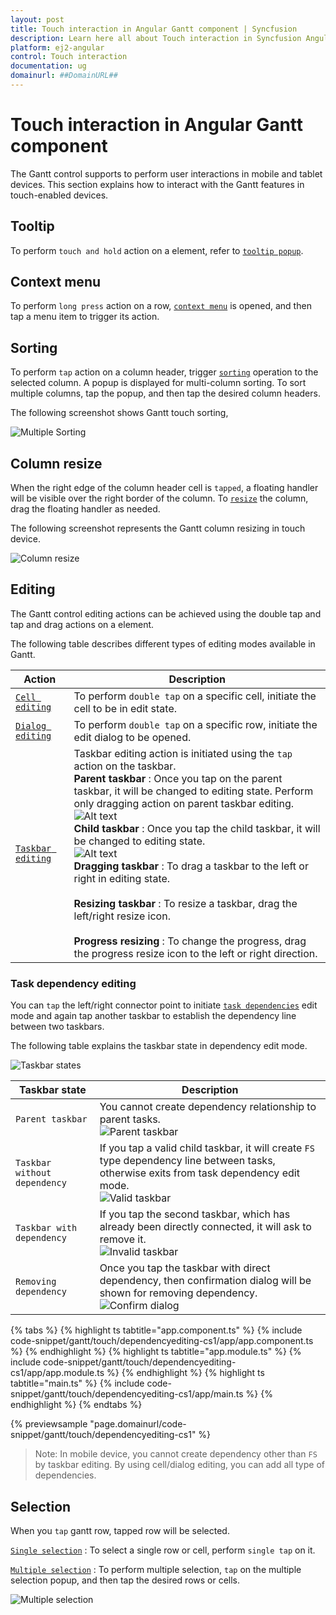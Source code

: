 ```yaml
---
layout: post
title: Touch interaction in Angular Gantt component | Syncfusion
description: Learn here all about Touch interaction in Syncfusion Angular Gantt component of Syncfusion Essential JS 2 and more.
platform: ej2-angular
control: Touch interaction 
documentation: ug
domainurl: ##DomainURL##
---
```


# Touch interaction in Angular Gantt component

The Gantt control supports to perform user interactions in mobile and tablet devices. This section explains how to interact with the Gantt features in touch-enabled devices.

## Tooltip

To perform `touch and hold` action on a element, refer to [`tooltip popup`](tooltip/#tooltip).

## Context menu

To perform `long press` action on a row, [`context menu`](context-menu/#context-menu) is opened, and then tap a menu item to trigger its action.

## Sorting

To perform `tap` action on a column header, trigger [`sorting`](sorting/#sorting) operation to the selected column. A popup is displayed for multi-column sorting. To sort multiple columns, tap the popup, and then tap the desired column headers.

The following screenshot shows Gantt touch sorting,

![Multiple Sorting](images/multiple-sorting.png)

## Column resize

When the right edge of the column header cell is `tapped`, a floating handler will be visible over the right border of the column. To [`resize`](columns/#column-resizing) the column, drag the floating handler as needed.

The following screenshot represents the Gantt column resizing in touch device.

![Column resize](images/column-resize.png)

## Editing

The Gantt control editing actions can be achieved using the double tap and tap and drag actions on a element.

The following table describes different types of editing modes available in Gantt.

Action |Description
-----|-----
[`Cell editing`](managing-tasks/#cell-editing) | To perform `double tap` on a specific cell, initiate the cell to be in edit state.
[`Dialog editing`](managing-tasks/#dialog-editing) | To perform `double tap` on a specific row, initiate the edit dialog to be opened.
[`Taskbar editing`](managing-tasks/#taskbar-editing) | Taskbar editing action is initiated using the `tap` action on the taskbar. <br> **Parent taskbar** : Once you tap on the parent taskbar, it will be changed to editing state. Perform only dragging action on parent taskbar editing. <br> ![Alt text](images/editing-parent.PNG) <br> **Child taskbar** : Once you tap the child taskbar, it will be changed to editing state. <br> ![Alt text](images/editing-state.PNG) <br> **Dragging taskbar** : To drag a taskbar to the left or right in editing state. <br> <br> **Resizing taskbar** : To resize a taskbar, drag the left/right resize icon. <br> <br> **Progress resizing** : To change the progress, drag the progress resize icon to the left or right direction.

### Task dependency editing

You can `tap` the left/right connector point to initiate [`task dependencies`](managing-tasks/#task-dependencies) edit mode and again tap another taskbar to establish the dependency line between two taskbars.

The following table explains the taskbar state in dependency edit mode.

![Taskbar states](images/taskbar-states.PNG)

Taskbar state |Description
-----|-----
`Parent taskbar` | You cannot create dependency relationship to parent tasks. <br> ![Parent taskbar](images/parent-taskbar.PNG)
`Taskbar without dependency` |  If you tap a valid child taskbar, it will create `FS` type dependency line between tasks, otherwise exits from task dependency edit mode. <br> ![Valid taskbar](images/valid-taskbar.PNG)
`Taskbar with dependency` | If you tap the second taskbar, which has already been directly connected, it will ask to remove it. <br> ![Invalid taskbar](images/invalid-taskbar.PNG)
`Removing dependency` | Once you tap the taskbar with direct dependency, then confirmation dialog will be shown for removing dependency. <br> ![Confirm dialog](images/confirm-dialog.PNG)

{% tabs %}
{% highlight ts tabtitle="app.component.ts" %}
{% include code-snippet/gantt/touch/dependencyediting-cs1/app/app.component.ts %}
{% endhighlight %}
{% highlight ts tabtitle="app.module.ts" %}
{% include code-snippet/gantt/touch/dependencyediting-cs1/app/app.module.ts %}
{% endhighlight %}
{% highlight ts tabtitle="main.ts" %}
{% include code-snippet/gantt/touch/dependencyediting-cs1/app/main.ts %}
{% endhighlight %}
{% endtabs %}
  
{% previewsample "page.domainurl/code-snippet/gantt/touch/dependencyediting-cs1" %}

>Note: In mobile device, you cannot create dependency other than `FS` by taskbar editing. By using cell/dialog editing, you can add all type of dependencies.

## Selection

When you `tap` gantt row, tapped row will be selected.

[`Single selection`](selection/#selection-mode) : To select a single row or cell, perform `single tap` on it.

[`Multiple selection`](selection/#multiple-row-selection) : To perform multiple selection, `tap` on the multiple selection popup, and then tap the desired rows or cells.

![Multiple selection](images/multiple-selection.PNG)